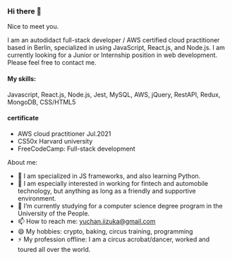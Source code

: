 ### Hi there 👋

Nice to meet you. 

I am an autodidact full-stack developer / AWS certified cloud practitioner based in Berlin, specialized in using JavaScript, React.js, and Node.js.
I am currently looking for a Junior or Internship position in web development. Please feel free to contact me.

#### My skills:
Javascript, React.js, Node.js, Jest, MySQL, AWS, jQuery, RestAPI, Redux, MongoDB, CSS/HTML5

#### certificate

- AWS cloud practitioner Jul.2021
- CS50x Harvard university
- FreeCodeCamp: Full-stack development


About me:

- 🔭 I am specialized in JS frameworks, and also learning Python.
- 👯 I am especially interested in working for fintech and automobile technology, but anything as long as a friendly and supportive environment.  
- 🌱 I’m currently studying for a computer science degree program in the University of the People.
- 📫 How to reach me: yuchan.iizuka@gmail.com
- 😄 My hobbies: crypto, baking, circus training, programming 
- ⚡ My profession offline: I am a circus acrobat/dancer, worked and toured all over the world. 



